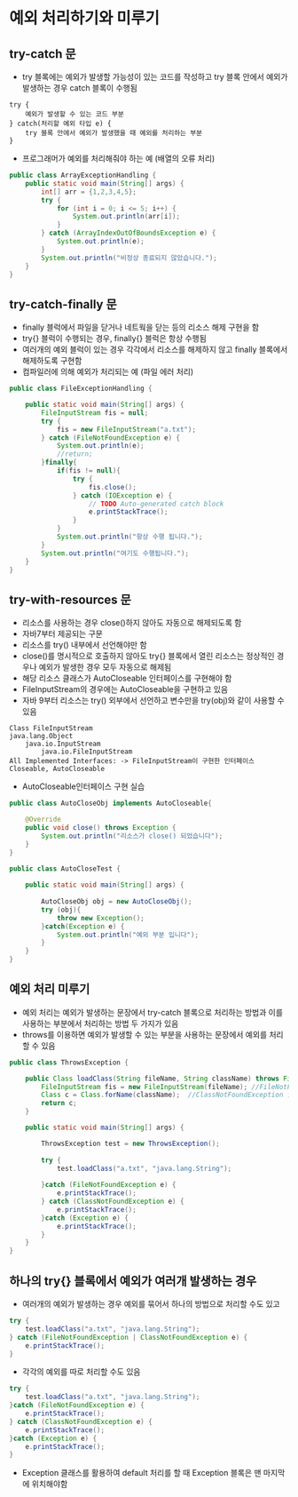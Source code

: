 # 예외 처리하기와 미루기
## try-catch 문
- try 블록에는 예외가 발생할 가능성이 있는 코드를 작성하고 try 블록 안에서 예외가 발생하는 경우 catch 블록이 수행됨
```
try {
    예외가 발생할 수 있는 코드 부분
} catch(처리할 예외 타입 e) {
    try 블록 안에서 예외가 발생했을 때 예외를 처리하는 부분
}
```
- 프로그래머가 예외를 처리해줘야 하는 예 (배열의 오류 처리)
```java
public class ArrayExceptionHandling {
    public static void main(String[] args) {
        int[] arr = {1,2,3,4,5};
        try {
            for (int i = 0; i <= 5; i++) {
                System.out.println(arr[i]);
            }
        } catch (ArrayIndexOutOfBoundsException e) {
            System.out.println(e);
        }
        System.out.println("비정상 종료되지 않았습니다.");
    }
}
```

## try-catch-finally 문
- finally 블럭에서 파일을 닫거나 네트웍을 닫는 등의 리소스 해제 구현을 함
- try{} 블럭이 수행되는 경우, finally{} 블럭은 항상 수행됨
- 여러개의 예외 블럭이 있는 경우 각각에서 리소스를 해제하지 않고 finally 블록에서 해제하도록 구현함
- 컴파일러에 의해 예외가 처리되는 예 (파일 에러 처리)
```java
public class FileExceptionHandling {

	public static void main(String[] args) {
		FileInputStream fis = null;
		try {
			fis = new FileInputStream("a.txt");
		} catch (FileNotFoundException e) {
			System.out.println(e);
			//return;
		}finally{
			if(fis != null){
				try {
					fis.close();
				} catch (IOException e) {
					// TODO Auto-generated catch block
					e.printStackTrace();
				}
			}
			System.out.println("항상 수행 됩니다.");
		}
		System.out.println("여기도 수행됩니다.");
	}
}
```

## try-with-resources 문
- 리소스를 사용하는 경우 close()하지 않아도 자동으로 해제되도록 함
- 자바7부터 제공되는 구문
- 리소스를 try() 내부에서 선언해야만 함
- close()를 명시적으로 호출하지 않아도 try{} 블록에서 열린 리소스는 정상적인 경우나 예외가 발생한 경우 모두 자동으로 해제됨
- 해당 리소스 클래스가 AutoCloseable 인터페이스를 구현해야 함
- FileInputStream의 경우에는 AutoCloseable을 구현하고 있음
- 자바 9부터 리소스는 try() 외부에서 선언하고 변수만을 try(obj)와 같이 사용할 수 있음
```
Class FileInputStream
java.lang.Object
    java.io.InputStream
        java.io.FileInputStream
All Implemented Interfaces: -> FileInputStream이 구현한 인터페이스
Closeable, AutoCloseable 
```
- AutoCloseable인터페이스 구현 실습
```java
public class AutoCloseObj implements AutoCloseable{

	@Override
	public void close() throws Exception {
		System.out.println("리소스가 close() 되었습니다");
	}
}
```
```java
public class AutoCloseTest {
	
	public static void main(String[] args) {
		
	    AutoCloseObj obj = new AutoCloseObj();
    	try (obj){
			throw new Exception();
		}catch(Exception e) {
			System.out.println("예외 부분 입니다");
		}
	}
}
```

## 예외 처리 미루기
- 예외 처리는 예외가 발생하는 문장에서 try-catch 블록으로 처리하는 방법과 이를 사용하는 부분에서 처리하는 방법 두 가지가 있음
- throws를 이용하면 예외가 발생할 수 있는 부분을 사용하는 문장에서 예외를 처리할 수 있음
```java
public class ThrowsException {

	public Class loadClass(String fileName, String className) throws FileNotFoundException, ClassNotFoundException{
		FileInputStream fis = new FileInputStream(fileName); //FileNotFoundException 발생
		Class c = Class.forName(className);  //ClassNotFoundException 발생
		return c;
	}

	public static void main(String[] args) {

		ThrowsException test = new ThrowsException();
		
		try {
			test.loadClass("a.txt", "java.lang.String");
		
		}catch (FileNotFoundException e) {
			e.printStackTrace();
		} catch (ClassNotFoundException e) {
			e.printStackTrace();
		}catch (Exception e) {
			e.printStackTrace();
		}
	}
}
```

## 하나의 try{} 블록에서 예외가 여러개 발생하는 경우
- 여러개의 예외가 발생하는 경우 예외를 묶어서 하나의 방법으로 처리할 수도 있고
```java
try {
	test.loadClass("a.txt", "java.lang.String");
} catch (FileNotFoundException | ClassNotFoundException e) {
    e.printStackTrace();
}
```
- 각각의 예외를 따로 처리할 수도 있음
```java
try {
    test.loadClass("a.txt", "java.lang.String");
}catch (FileNotFoundException e) {
    e.printStackTrace();
} catch (ClassNotFoundException e) {
    e.printStackTrace();
}catch (Exception e) {
    e.printStackTrace();
}
```
- Exception 클래스를 활용하여 default 처리를 할 때 Exception 블록은 맨 마지막에 위치해야함
